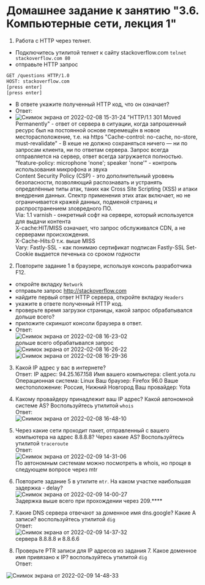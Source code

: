 # Домашнее задание к занятию "3.6. Компьютерные сети, лекция 1"

1. Работа c HTTP через телнет.
- Подключитесь утилитой телнет к сайту stackoverflow.com
`telnet stackoverflow.com 80`
- отправьте HTTP запрос
```bash
GET /questions HTTP/1.0
HOST: stackoverflow.com
[press enter]
[press enter]
```
- В ответе укажите полученный HTTP код, что он означает?  
- Ответ:  
- ![Снимок экрана от 2022-02-08 15-31-24](https://user-images.githubusercontent.com/26147777/152988292-6c74d65d-c4e7-4738-a657-d884c2c70fde.png)
"HTTP/1.1 301 Moved Permanently" - ответ от сервера в ситуации, когда запрошенный ресурс был на постоянной основе перемещён в новое месторасположение, т.е. на https
"Cache-control: no-cache, no-store, must-revalidate" - В кеше не должно сохраняться ничего — ни по запросам клиента, ни по ответам сервера. Запрос всегда отправляется на сервер, ответ всегда загружается полностью.  
"feature-policy: microphone 'none'; speaker 'none'" - контроль использования микрофона и звука  
Content Security Policy (CSP) - это дополнительный уровень безопасности, позволяющий распознавать и устранять определённые типы атак, таких как Cross Site Scripting (XSS) и атаки внедрения данных. Спектр применения этих атак включает, но не ограничивается кражей данных, подменой страниц и распространением зловредного ПО.  
Via: 1.1 varnish - онкретный софт на сервере, который используется для выдачи контента  
X-cache:HIT/MISS означает, что запрос обслуживался CDN, а не серверами происхождения.  
X-Cache-Hits:0 т.к. выше MISS  
Vary: Fastly-SSL - как понимаю сертификат подписан Fastly-SSL
Set-Cookie выдается печенька со сроком годности  

2. Повторите задание 1 в браузере, используя консоль разработчика F12.
- откройте вкладку `Network`
- отправьте запрос http://stackoverflow.com
- найдите первый ответ HTTP сервера, откройте вкладку `Headers`
- укажите в ответе полученный HTTP код.
- проверьте время загрузки страницы, какой запрос обрабатывался дольше всего?
- приложите скриншот консоли браузера в ответ.  
- Ответ:  
![Снимок экрана от 2022-02-08 16-23-02](https://user-images.githubusercontent.com/26147777/152995739-96aecbca-e900-496f-a15b-7d20b120c82c.png)  
дольше всего обрабатывался запрос
![Снимок экрана от 2022-02-08 16-26-22](https://user-images.githubusercontent.com/26147777/152996398-5bc9c6a5-9ed4-4248-9e21-fe7dffefd1a4.png)
![Снимок экрана от 2022-02-08 16-29-36](https://user-images.githubusercontent.com/26147777/152997144-ac687ff6-6545-40f7-a0d5-d7803df8f549.png)

3. Какой IP адрес у вас в интернете?  
Ответ: IP адрес: 94.25.167.158
Имя вашего компьютера: client.yota.ru
Операционная система: Linux
Ваш браузер: Firefox 96.0
Ваше местоположение: Россия, Нижний Новгород
Ваш провайдер: Yota  
4. Какому провайдеру принадлежит ваш IP адрес? Какой автономной системе AS? Воспользуйтесь утилитой `whois`  
Ответ:  
![Снимок экрана от 2022-02-08 16-48-10](https://user-images.githubusercontent.com/26147777/153000004-07f9480e-23aa-4ac5-9d44-1d1286e93307.png)  
5. Через какие сети проходит пакет, отправленный с вашего компьютера на адрес 8.8.8.8? Через какие AS? Воспользуйтесь утилитой `traceroute`  
Ответ:  
![Снимок экрана от 2022-02-09 14-31-06](https://user-images.githubusercontent.com/26147777/153191929-3be9effb-0dc0-47ca-b3bc-d0429b809897.png)  
По автономным системам можно посмотреть в whois, но проще в следующем вопросе через mtr  
6. Повторите задание 5 в утилите `mtr`. На каком участке наибольшая задержка - delay?  
![Снимок экрана от 2022-02-09 14-00-27](https://user-images.githubusercontent.com/26147777/153192123-74585d5c-ad36-4a1b-86e4-cad908a9ef69.png)  
Задержка выше всего при прохождении через 209.****  

7. Какие DNS сервера отвечают за доменное имя dns.google? Какие A записи? воспользуйтесь утилитой `dig`  
Ответ:  
![Снимок экрана от 2022-02-09 14-37-32](https://user-images.githubusercontent.com/26147777/153192548-9da9ec47-9f13-4167-b4dc-7ffbb8d2a004.png)  
сервера 8.8.8.8 и 8.8.6.6  
8. Проверьте PTR записи для IP адресов из задания 7. Какое доменное имя привязано к IP? воспользуйтесь утилитой `dig`  
Ответ:   

![Снимок экрана от 2022-02-09 14-48-33](https://user-images.githubusercontent.com/26147777/153195624-4f95d01a-3132-40e5-82a4-c5902a74c268.png)
